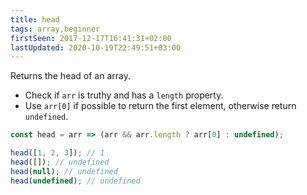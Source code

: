```yaml
---
title: head
tags: array,beginner
firstSeen: 2017-12-17T16:41:31+02:00
lastUpdated: 2020-10-19T22:49:51+03:00
---
```


Returns the head of an array.

- Check if `arr` is truthy and has a `length` property.
- Use `arr[0]` if possible to return the first element, otherwise return `undefined`.

```js
const head = arr => (arr && arr.length ? arr[0] : undefined);
```

```js
head([1, 2, 3]); // 1
head([]); // undefined
head(null); // undefined
head(undefined); // undefined
```
